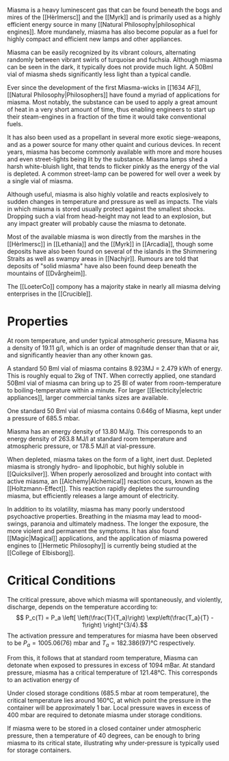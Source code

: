 Miasma is a heavy luminescent gas that can be found beneath the bogs and mires of the [[Hèrlmersc]] and the [[Myrk]] and is primarily used as a highly efficient energy source in many [[Natural Philosophy|philosophical engines]]. More mundanely, miasma has also become popular as a fuel for highly compact and efficient new lamps and other appliances.

Miasma can be easily recognized by its vibrant colours, alternating randomly between vibrant swirls of turquoise and fuchsia. Although miasma can be seen in the dark, it typically does not provide much light. A 50Bml vial of miasma sheds significantly less light than a typical candle.

Ever since the development of the first Miasma-wicks in [[1634 AF]], [[Natural Philosophy|Philosophers]] have found a myriad of applications for miasma. Most notably, the substance can be used to apply a great amount of heat in a very short amount of time, thus enabling engineers to start up their steam-engines in a fraction of the time it would take conventional fuels.

It has also been used as a propellant in several more exotic siege-weapons, and as a power source for many other quaint and curious devices. In recent years, miasma has become commonly available with more and more houses and even street-lights being lit by the substance. Miasma lamps shed a harsh white-bluish light, that tends to flicker pinkly as the energy of the vial is depleted. A common street-lamp can be powered for well over a week by a single vial of miasma.

Although useful, miasma is also highly volatile and reacts explosively to sudden changes in temperature and pressure as well as impacts. The vials in which miasma is stored usually protect against the smallest shocks. Dropping such a vial from head-height may not lead to an explosion, but any impact greater will probably cause the miasma to detonate.

Most of the available miasma is won directly from the marshes in the [[Hèrlmersc]] in [[Lethania]] and the [[Myrk]] in [[Arcadia]], though some deposits have also been found on several of the islands in the Shimmering Straits as well as swampy areas in [[Nachýr]]. Rumours are told that deposits of "solid miasma" have also been found deep beneath the mountains of [[Dvårgheim]].

The [[LoeterCo]] compony has a majority stake in nearly all miasma delving enterprises in the [[Crucible]].

# Properties
At room temperature, and under typical atmospheric pressure, Miasma has a density of 19.11 g/l, which is an order of magnitude denser than that or air, and significantly heavier than any other known gas. 

A standard 50 Bml vial of miasma contains 8.923MJ = 2.479 kWh of energy. This is roughly equal to 2kg of TNT. When correctly applied, one standard 50Bml vial of miasma can bring up to 25 Bl of water from room-temperature to boiling-temperature within a minute. For larger [[Electricity|electric appliances]], larger commercial tanks sizes are available.

One standard 50 Bml vial of miasma contains 0.646g of Miasma, kept under a pressure of 685.5 mbar. 

Miasma has an energy density of 13.80 MJ/g. This corresponds to an energy density of 263.8 MJ/l at standard room temperature and atmospheric pressure, or 178.5 MJ/l at vial-pressure. 
 
When depleted, miasma takes on the form of a light, inert dust. Depleted miasma is strongly hydro- and lipophobic, but highly soluble in [[Quicksilver]]. When properly aerosolized and brought into contact with active miasma, an [[Alchemy|Alchemical]] reaction occurs, known as the [[Holtzmann-Effect]]. This reaction rapidly depletes the surrounding miasma, but efficiently releases a large amount of electricity. 

In addition to its volatility, miasma has many poorly understood psychoactive properties. Breathing in the miasma may lead to mood-swings, paranoia and ultimately madness. The longer the exposure, the more violent and permanent the symptoms. It has also found [[Magic|Magical]] applications, and the application of miasma powered engines to [[Hermetic Philosophy]] is currently being studied at the [[College of Elbisborg]].

# Critical Conditions
The critical pressure, above which miasma will spontaneously, and violently, discharge, depends on the temperature according to:
$$ P_c(T) = P_a \left[ \left(\frac{T}{T_a}\right) \exp\left(\frac{T_a}{T} - 1\right) \right]^{3/4}.$$
The activation pressure and temperatures for miasma have been observed to be $P_a = 1005.06(76)$ mbar  and $T_a =182.386(97)$°C respectively.

From this, it follows that at standard room temperature, Miasma can detonate when exposed to pressures in excess of 1094 mBar. At standard pressure, miasma has a critical temperature of 121.48°C. This corresponds to an activation energy of 

Under closed storage conditions (685.5 mbar at room temperature), the critical temperature lies around 160°C, at which point the pressure in the container will be approximately 1 bar. Local pressure waves in excess of 400 mbar are required to detonate miasma under storage conditions. 

If miasma were to be stored in a closed container under atmospheric pressure, then a temperature of 40 degrees, can be enough to bring miasma to its critical state, illustrating why under-pressure is typically used for storage containers.